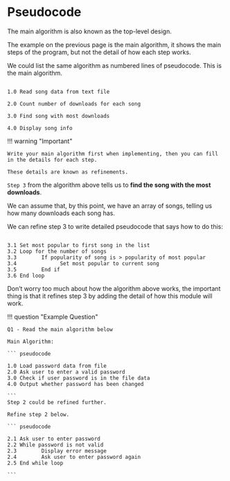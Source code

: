 # Pseudocode

The main algorithm is also known as the top-level design.

The example on the previous page is the main algorithm, it shows the main steps of the program, but not the detail of how each step works.

We could list the same algorithm as numbered lines of pseudocode. This is the main algorithm. 

``` pseudocode

1.0 Read song data from text file

2.0 Count number of downloads for each song

3.0 Find song with most downloads

4.0 Display song info

```

!!! warning "Important"

    Write your main algorithm first when implementing, then you can fill in the details for each step.
    
    These details are known as refinements. 

`Step 3` from the algorithm above tells us to **find the song with the most downloads**. 

We can assume that, by this point, we have an array of songs, telling us how many downloads each song has. 

We can refine step 3 to write detailed pseudocode that says how to do this:

``` pseudocode

3.1	Set most popular to first song in the list
3.2	Loop for the number of songs
3.3	       If popularity of song is > popularity of most popular
3.4	             Set most popular to current song
3.5        End if
3.6	End loop

```
Don’t worry too much about how the algorithm above works, the important thing is that it refines step 3 by adding the detail of how this module will work.

!!! question "Example Question"

    Q1 - Read the main algorithm below
    
    Main Algorithm:

    ``` pseudocode

    1.0	Load password data from file
    2.0	Ask user to enter a valid password
    3.0	Check if user password is in the file data
    4.0	Output whether password has been changed

    ```
    Step 2 could be refined further.
    
    Refine step 2 below.
    
    ``` pseudocode

    2.1	Ask user to enter password
    2.2	While password is not valid 
    2.3	       Display error message
    2.4	       Ask user to enter password again
    2.5	End while loop

    ```
